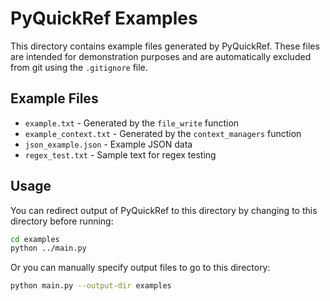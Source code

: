 # PyQuickRef Examples

This directory contains example files generated by PyQuickRef. These files are intended for demonstration purposes and are automatically excluded from git using the `.gitignore` file.

## Example Files

* `example.txt` - Generated by the `file_write` function
* `example_context.txt` - Generated by the `context_managers` function
* `json_example.json` - Example JSON data
* `regex_test.txt` - Sample text for regex testing

## Usage

You can redirect output of PyQuickRef to this directory by changing to this directory before running:

```bash
cd examples
python ../main.py
```

Or you can manually specify output files to go to this directory:

```bash
python main.py --output-dir examples
```
